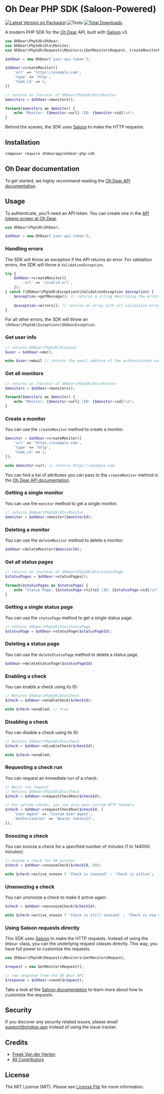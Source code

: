 # Oh Dear PHP SDK (Saloon-Powered)

[![Latest Version on Packagist](https://img.shields.io/packagist/v/ohdearapp/ohdear-php-sdk.svg?style=flat-square)](https://packagist.org/packages/ohdearapp/ohdear-php-sdk)
![Tests](https://github.com/ohdearapp/ohdear-php-sdk/workflows/run-tests/badge.svg)
[![Total Downloads](https://img.shields.io/packagist/dt/ohdearapp/ohdear-php-sdk.svg?style=flat-square)](https://packagist.org/packages/ohdearapp/ohdear-php-sdk)

A modern PHP SDK for the [Oh Dear](https://ohdear.app) API, built with [Saloon](https://docs.saloon.dev/) v3.

```php
use OhDear\PhpSdk\OhDear;
use OhDear\PhpSdk\Dto\Monitor;
use OhDear\PhpSdk\Requests\Monitors\{GetMonitorsRequest, CreateMonitorRequest};

$ohDear = new OhDear('your-api-token');

$ohDear->createMonitor([
    'url' => 'https://example.com',
    'type' => 'http',
    'team_id' => 1,
])

// returns an iterator of OhDear\PhpSdk\Dto\Monitor
$monitors = $ohDear->monitors();

foreach($monitors as $monitor) {
    echo "Monitor: {$monitor->url} (ID: {$monitor->id})\n";
}
```

Behind the scenes, the SDK uses [Saloon](https://docs.saloon.dev) to make the HTTP requests.

## Installation

```bash
composer require ohdearapp/ohdear-php-sdk
```

## Oh Dear documentation

To get started, we highly recommend reading
the [Oh Dear API documentation](https://ohdear.app/docs/integrations/the-oh-dear-api).

## Usage

To authenticate, you'll need an API token. You can create one in
the [API tokens screen at Oh Dear](https://ohdear.app/user/api-tokens).

```php
use OhDear\PhpSdk\OhDear;

$ohDear = new OhDear('your-api-token');
```

### Handling errors

The SDK will throw an exception if the API returns an error. For validation errors, the SDK will throw a `ValidationException`.

```php
try {
    $ohDear->createMonitor([
        'url' => 'invalid-url',
    ]);
} catch (\OhDear\PhpSdk\Exceptions\ValidationException $exception) {
    $exception->getMessage(); // returns a string describing the errors
    
    $exception->errors(); // returns an array with all validation errors
}
```

For all other errors, the SDK will throw an `\OhDear\PhpSdk\Exceptions\OhDearException`.

### Get user info

```php
// returns OhDear\PhpSdk\Dto\User
$user = $ohDear->me();

echo $user->email // returns the email address of the authenticated user
```

### Get all monitors

```php
// returns an iterator of OhDear\PhpSdk\Dto\Monitor
$monitors = $ohDear->monitors();

foreach($monitors as $monitor) {
    echo "Monitor: {$monitor->url} (ID: {$monitor->id})\n";
}
```

### Create a monitor

You can use the `createMonitor` method to create a monitor.

```php 
$monitor = $ohDear->createMonitor([
    'url' => 'https://example.com',
    'type' => 'http',
    'team_id' => 1,
]);

echo $monitor->url; // returns https://example.com
```

You can find a list of attributes you can pass to the `createMonitor` method in the [Oh Dear API documentation](#oh-dear-documentation).

### Getting a single monitor

You can use the `monitor` method to get a single monitor.

```php
// returns OhDear\PhpSdk\Dto\Monitor
$monitor = $ohDear->monitor($monitorId);
```

### Deleting a monitor

You can use the `deleteMonitor` method to delete a monitor.

```php
$ohDear->deleteMonitor($monitorId);
```

### Get all status pages

```php
// returns an iterator of OhDear\PhpSdk\Dto\StatusPage
$statusPages = $ohDear->statusPages();

foreach($statusPages as $statusPage) {
    echo "Status Page: {$statusPage->title} (ID: {$statusPage->id})\n";
}
```

### Getting a single status page

You can use the `statusPage` method to get a single status page.

```php
// returns OhDear\PhpSdk\Dto\StatusPage
$statusPage = $ohDear->statusPage($statusPageId);
```

### Deleting a status page

You can use the `deleteStatusPage` method to delete a status page.

```php
$ohDear->deleteStatusPage($statusPageId)
```

### Enabling a check

You can enable a check using its ID:

```php
// Returns OhDear\PhpSdk\Dto\Check
$check = $ohDear->enableCheck($checkId);

echo $check->enabled; // true
```

### Disabling a check

You can disable a check using its ID:

```php
// Returns OhDear\PhpSdk\Dto\Check
$check = $ohDear->disableCheck($checkId);

echo $check->enabled;
```

### Requesting a check run

You can request an immediate run of a check:

```php
// Basic run request
// Returns OhDear\PhpSdk\Dto\Check
$check = $ohDear->requestCheckRun($checkId);

// For uptime checks, you can also pass custom HTTP headers
$check = $ohDear->requestCheckRun($checkId, [
    'User-Agent' => 'Custom User Agent',
    'Authorization' => 'Bearer token123',
]);
```

### Snoozing a check

You can snooze a check for a specified number of minutes (1 to 144000 minutes):

```php
// Snooze a check for 60 minutes
$check = $ohDear->snoozeCheck($checkId, 60);

echo $check->active_snooze ? 'Check is snoozed' : 'Check is active';
```

### Unsnoozing a check

You can unsnooze a check to make it active again:

```php
$check = $ohDear->unsnoozeCheck($checkId);

echo $check->active_snooze ? 'Check is still snoozed' : 'Check is now active';
```

### Using Saloon requests directly

This SDK uses [Saloon](https://docs.saloon.dev) to make the HTTP requests. Instead of using the `OhDear` class, you can the underlying request classes directly. This way, you have full power to customize the requests.

```php
use OhDear\PhpSdk\Requests\Monitors\GetMonitorsRequest;

$request = new GetMonitorsRequest();

// raw response from the Oh Dear API
$response = $ohDear->send($request);
```

Take a look at the [Saloon documentation](https://docs.saloon.dev) to learn more about how to customize the requests.

## Security

If you discover any security related issues, please email support@ohdear.app instead of using the issue tracker.

## Credits

- [Freek Van der Herten](https://github.com/freekmurze)
- [All Contributors](../../contributors)

## License

The MIT License (MIT). Please see [License File](LICENSE.md) for more information.
